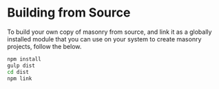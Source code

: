 # Building from Source

To build your own copy of masonry from source, and link it as a globally installed module that you can use on your system to create masonry projects, follow the below.

```bash
npm install
gulp dist
cd dist
npm link
```